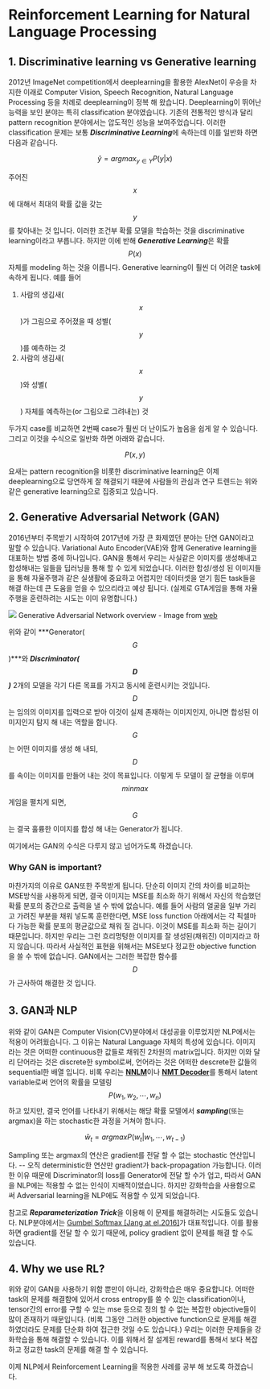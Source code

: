 # Reinforcement Learning for Natural Language Processing

## 1. Discriminative learning vs Generative learning

2012년 ImageNet competition에서 deeplearning을 활용한 AlexNet이 우승을 차지한 이래로 Computer Vision, Speech Recognition, Natural Language Processing 등을 차례로 deeplearning이 정복 해 왔습니다. Deeplearning이 뛰어난 능력을 보인 분야는 특히 classification 분야였습니다. 기존의 전통적인 방식과 달리 pattern recognition 분야에서는 압도적인 성능을 보여주었습니다. 이러한 classification 문제는 보통 ***Discriminative Learning***에 속하는데 이를 일반화 하면 다음과 같습니다.

$$
\hat{y} = argmax_{y \in Y} P(y|x)
$$

주어진 $$x$$에 대해서 최대의 확률 값을 갖는 $$y$$를 찾아내는 것 입니다. 이러한 조건부 확률 모델을 학습하는 것을 discriminative learning이라고 부릅니다. 하지만 이에 반해 ***Generative Learning***은 확률 $$ P(x) $$ 자체를 modeling 하는 것을 이릅니다. Generative learning이 훨씬 더 어려운 task에 속하게 됩니다. 예를 들어 

1. 사람의 생김새($$x$$)가 그림으로 주어졌을 때 성별($$y$$)를 예측하는 것
1. 사람의 생김새($$x$$)와 성별($$y$$) 자체를 예측하는(or 그림으로 그려내는) 것

두가지 case를 비교하면 2번째 case가 훨씬 더 난이도가 높음을 쉽게 알 수 있습니다. 그리고 이것을 수식으로 일반화 하면 아래와 같습니다.

$$
P(x, y)
$$

요새는 pattern recognition을 비롯한 discriminative learning은 이제 deeplearning으로 당연하게 잘 해결되기 때문에 사람들의 관심과 연구 트렌드는 위와 같은 generative learning으로 집중되고 있습니다.

## 2. Generative Adversarial Network (GAN)

2016년부터 주목받기 시작하여 2017년에 가장 큰 화제였던 분야는 단연 GAN이라고 말할 수 있습니다. Variational Auto Encoder(VAE)와 함께 Generative learning을 대표하는 방법 중에 하나입니다. GAN을 통해서 우리는 사실같은 이미지를 생성해내고 합성해내는 일들을 딥러닝을 통해 할 수 있게 되었습니다. 이러한 합성/생성 된 이미지들을 통해 자율주행과 같은 실생활에 중요하고 어렵지만 데이터셋을 얻기 힘든 task들을 해결 하는데 큰 도움을 얻을 수 있으리라고 예상 됩니다. (실제로 GTA게임을 통해 자율주행을 훈련하려는 시도는 이미 유명합니다.)

![](https://sthalles.github.io/assets/dcgan/GANs.png)
Generative Adversarial Network overview - Image from [web](https://sthalles.github.io/intro-to-gans/)

위와 같이 ***Generator($$G$$)***와 ***Discriminator($$D$$)*** 2개의 모델을 각기 다른 목표를 가지고 동시에 훈련시키는 것입니다. $$D$$는 임의의 이미지를 입력으로 받아 이것이 실제 존재하는 이미지인지, 아니면 합성된 이미지인지 탐지 해 내는 역할을 합니다. $$G$$는 어떤 이미지를 생성 해 내되, $$D$$를 속이는 이미지를 만들어 내는 것이 목표입니다. 이렇게 두 모델이 잘 균형을 이루며 $$ minmax $$ 게임을 펼치게 되면, $$G$$는 결국 훌륭한 이미지를 합성 해 내는 Generator가 됩니다.

여기에서는 GAN의 수식은 다루지 않고 넘어가도록 하겠습니다.

### Why GAN is important?

마찬가지의 이유로 GAN또한 주목받게 됩니다. 단순히 이미지 간의 차이를 비교하는 MSE방식을 사용하게 되면, 결국 이미지는 MSE를 최소화 하기 위해서 자신의 학습했던 확률 분포의 중간으로 출력을 낼 수 밖에 없습니다. 예를 들어 사람의 얼굴을 일부 가리고 가려진 부분을 채워 넣도록 훈련한다면, MSE loss function 아래에서는 각 픽셀마다 가능한 확률 분포의 평균값으로 채워 질 겁니다. 이것이 MSE를 최소화 하는 길이기 때문입니다. 하지만 우리는 그런 흐리멍텅한 이미지를 잘 생성된(채워진) 이미지라고 하지 않습니다. 따라서 사실적인 표현을 위해서는 MSE보다 정교한 objective function을 쓸 수 밖에 없습니다. GAN에서는 그러한 복잡한 함수를 $$D$$가 근사하여 해결한 것 입니다.

## 3. GAN과 NLP

위와 같이 GAN은 Computer Vision(CV)분야에서 대성공을 이루었지만 NLP에서는 적용이 어려웠습니다. 그 이유는 Natural Language 자체의 특성에 있습니다. 이미지라는 것은 어떠한 continuous한 값들로 채워진 2차원의 matrix입니다. 하지만 이와 달리 단어라는 것은 discrete한 symbol로써, 언어라는 것은 어떠한 descrete한 값들의 sequential한 배열 입니다. 비록 우리는 [**NNLM**](../language-modeling/nnlm.md)이나 [**NMT Decoder**](../neural-machine-translation/seq2seq.md)를 통해서 latent variable로써 언어의 확률을 모델링 $$ P(w_1,w_2,\cdots,w_n)$$ 하고 있지만, 결국 언어를 나타내기 위해서는 해당 확률 모델에서 ***sampling***(또는 argmax)을 하는 stochastic한 과정을 거쳐야 합니다.

$$
\hat{w}_t = argmax P(w_t|w_1,\cdots,w_{t-1})
$$

Sampling 또는 argmax의 연산은 gradient를 전달 할 수 없는 stochastic 연산입니다. -- 오직 deterministic한 연산만 gradient가 back-propagation 가능합니다. 이러한 이유 때문에 Discriminator의 loss를 Generator에 전달 할 수가 업고, 따라서 GAN을 NLP에는 적용할 수 없는 인식이 지배적이었습니다. 하지만 강화학습을 사용함으로써 Adversarial learning을 NLP에도 적용할 수 있게 되었습니다.

참고로 ***Reparameterization Trick***을 이용해 이 문제를 해결하려는 시도들도 있습니다. NLP분야에서는 [Gumbel Softmax [Jang at el.2016]](https://arxiv.org/pdf/1611.01144.pdf)가 대표적입니다. 이를 활용하면 gradient를 전달 할 수 있기 때문에, policy gradient 없이 문제를 해결 할 수도 있습니다.

## 4. Why we use RL?

위와 같이 GAN을 사용하기 위함 뿐만이 아니라, 강화학습은 매우 중요합니다. 어떠한 task의 문제를 해결함에 있어서 cross entropy를 쓸 수 있는 classification이나, tensor간의 error를 구할 수 있는 mse 등으로 정의 할 수 없는 복잡한 objective들이 많이 존재하기 때문입니다. (비록 그동안 그러한 objective function으로 문제를 해결하였더라도 문제를 단순화 하여 접근한 것일 수도 있습니다.) 우리는 이러한 문제들을 강화학습을 통해 해결할 수 있습니다. 이를 위해서 잘 설계된 reward를 통해서 보다 복잡하고 정교한 task의 문제를 해결 할 수 있습니다.

이제 NLP에서 Reinforcement Learning을 적용한 사례를 공부 해 보도록 하겠습니다.